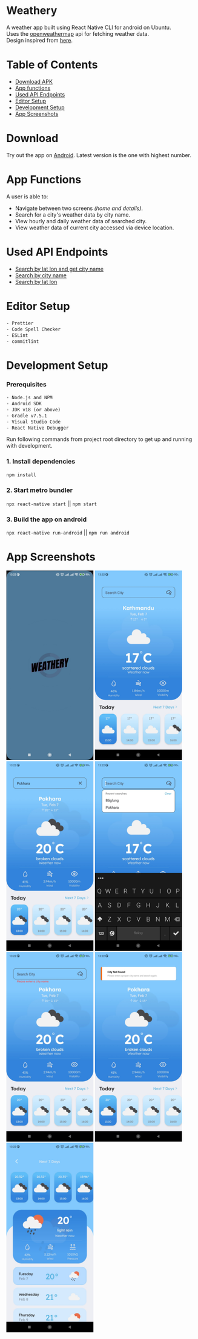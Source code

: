 # Weathery

A weather app built using React Native CLI for android on Ubuntu.  
Uses the [openweathermap](https://openweathermap.org/) api for fetching weather data.  
Design inspired from [here](https://www.behance.net/gallery/138332467/Weather-App?tracking_source=search_projects%7Cweather+app).

# Table of Contents

- [Download APK](#APK)
- [App functions](#app-functions)
- [Used API Endpoints](#used-api-endpoints)
- [Editor Setup](#editor-setup)
- [Development Setup](#development-setup)
- [App Screenshots](#app-screenshots)

# Download  

Try out the app on [Android](https://drive.google.com/drive/folders/1-l6atoPG8XsMvlC0jvdQESU3o6iR03by?usp=sharing). Latest version is the one with highest number.

# App Functions

A user is able to:

- Navigate between two screens _(home and details)_.
- Search for a city's weather data by city name.
- View hourly and daily weather data of searched city.
- View weather data of current city accessed via device location.

# Used API Endpoints

- [Search by lat lon and get city name](https://api.openweathermap.org/data/2.5/weather?lat=27.7172&lon=85.3240&units=metric&appid=id)
- [Search by city name](https://api.openweathermap.org/data/2.5/forecast?q=kathmandu&units=metric&appid=id)
- [Search by lat lon](https://api.openweathermap.org/data/2.5/onecall?lat=27.7172&lon=85.3240&appid=id)

# Editor Setup

```
- Prettier
- Code Spell Checker
- ESLint
- commitlint
```

# Development Setup

### Prerequisites

```
- Node.js and NPM
- Android SDK
- JDK v18 (or above)
- Gradle v7.5.1
- Visual Studio Code
- React Native Debugger
```

Run following commands from project root directory to get up and running with development.

### 1. Install dependencies

`npm install`

### 2. Start metro bundler

`npx react-native start` || `npm start`

### 3. Build the app on android

`npx react-native run-android` || `npm run android`

# App Screenshots

<img src="src/assets/screenshots/6.jpg" width="230" height="500" />
<img src="src/assets/screenshots/1.jpg" width="230" height="500" />
<img src="src/assets/screenshots/5.jpg" width="230" height="500" />
<img src="src/assets/screenshots/2.jpg" width="230" height="500" />
<img src="src/assets/screenshots/3.jpg" width="230" height="500" />
<img src="src/assets/screenshots/4.jpg" width="230" height="500" />
<img src="src/assets/screenshots/7.jpg" width="230" height="500" />
